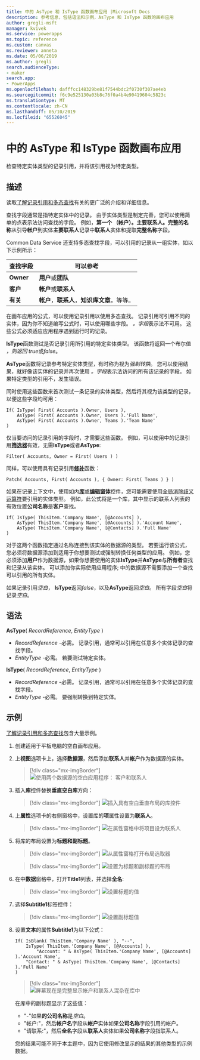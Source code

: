 ```yaml
---
title: 中的 AsType 和 IsType 函数画布应用 |Microsoft Docs
description: 参考信息，包括语法和示例，AsType 和 IsType 函数的画布应用
author: gregli-msft
manager: kvivek
ms.service: powerapps
ms.topic: reference
ms.custom: canvas
ms.reviewer: anneta
ms.date: 05/06/2019
ms.author: gregli
search.audienceType:
- maker
search.app:
- PowerApps
ms.openlocfilehash: dafffcc148329be81f7544bdc2f0730f307ae4eb
ms.sourcegitcommit: f6c9e525130a03b8c76f0a4b4e90419604c5823c
ms.translationtype: MT
ms.contentlocale: zh-CN
ms.lasthandoff: 05/10/2019
ms.locfileid: "65526045"
---
```

# <a name="astype-and-istype-functions-in-canvas-apps"></a>中的 AsType 和 IsType 函数画布应用

检查特定实体类型的记录引用，并将该引用视为特定类型。

## <a name="description"></a>描述

读取[了解记录引用和多态查找](../working-with-references.md)有关的更广泛的介绍和详细信息。

查找字段通常是指特定实体中的记录。 由于实体类型是制定完善，您可以使用简单的点表示法访问查找的字段。 例如，**第一个 （帐户）。主要联系人。完整的名称**从引导**帐户**到实体**主要联系人**记录中**联系人**实体和提取**完整名称**字段。

Common Data Service 还支持多态查找字段，可以引用的记录从一组实体，如以下示例所示：

| 查找字段 | 可以参考 |
|--------------|--------------|
| **Owner** | **用户**或**团队** |
| **客户** | **帐户**或**联系人** |
| **有关** | **帐户**，**联系人**，**知识库文章**，等等。 |

在画布应用的公式，可以使用记录引用以使用多态查找。 记录引用可引用不同的实体，因为你不知道编写公式时，可以使用哪些字段。 *。字段*表示法不可用。 这些公式必须适应应用程序遇到运行时的记录。

**IsType**函数测试是否记录引用所引用的特定实体类型。 该函数将返回一个布尔值 *，则返回 true*或*false*。

**AsType**函数将记录参考特定实体类型，有时称为视为*强制转换*。 您可以使用结果，就好像该实体的记录并再次使用 *。字段*表示法访问的所有该记录的字段。 如果特定类型的引用不，发生错误。

同时使用这些函数来首次测试一条记录的实体类型，然后将其视为该类型的记录，以便这些字段均可用：

```powerapps-dot
If( IsType( First( Accounts ).Owner, Users ),
    AsType( First( Accounts ).Owner, Users ).'Full Name',
    AsType( First( Accounts ).Owner, Teams ).'Team Name'
)
```

仅当要访问的记录引用的字段时，才需要这些函数。 例如，可以使用中的记录引用[**筛选器**](function-filter-lookup.md)有效，无需**IsType**或者**AsType**:

```powerapps-dot
Filter( Accounts, Owner = First( Users ) )
```

同样，可以使用具有记录引用[**修补**](function-patch.md)函数：

```powerapps-dot
Patch( Accounts, First( Accounts ), { Owner: First( Teams ) } )
```  

如果在记录上下文中，使用如内[**库**](../controls/control-gallery.md)或[**编辑窗体**](../controls/control-form-detail.md)控件，您可能需要使用[全局消除歧义运算符](operators.md#disambiguation-operator)要引用的实体类型。 例如，此公式将是一个库，其中显示的联系人列表的有效位置**公司名称**是**客户**查找。

```powerapps-dot
If( IsType( ThisItem.'Company Name', [@Accounts] ),
    AsType( ThisItem.'Company Name', [@Accounts] ).'Account Name',
    AsType( ThisItem.'Company Name', [@Contacts] ).'Full Name'
)
```

对于这两个函数指定通过名称连接到该实体的数据源的类型。 若要运行该公式，您必须将数据源添加到适用于你想要测试或强制转换任何类型的应用。 例如，您必须添加**用户**作为数据源，如果你想要使用的实体**IsType**并**AsType**与**所有者**查找和记录从该实体。 可以添加你实际使用应用程序; 中的数据源不需要添加一个查找可以引用的所有实体。

如果记录引用*空白*， **IsType**返回*false*，以及**AsType**返回*空白*。 所有字段*空白*将记录*空白*。

## <a name="syntax"></a>语法

**AsType**( *RecordReference*, *EntityType* )

- *RecordReference* -必需。 记录引用，通常可以引用在任意多个实体记录的查找字段。
- *EntityType* -必需。 若要测试特定实体。

**IsType**( *RecordReference*, *EntityType* )

- *RecordReference* -必需。 记录引用，通常可以引用在任意多个实体记录的查找字段。
- *EntityType* -必需。 要强制转换到特定实体。

## <a name="example"></a>示例

[了解记录引用和多态查找](../working-with-references.md)包含大量示例。

1. 创建适用于平板电脑的空白画布应用。

1. 上**视图**选项卡上，选择**数据源**，然后添加**联系人**并**帐户**作为数据源的实体。
    > [!div class="mx-imgBorder"]
    > ![使用两个数据源的空白应用程序： 客户和联系人](media/function-astype-istype/contacts-add-datasources.png)

1. 插入**库**控件替换**垂直空白库**方向：

    > [!div class="mx-imgBorder"]
    > ![插入具有空白垂直布局的库控件](media/function-astype-istype/contacts-customer-gallery.png)

1. 上**属性**选项卡的右侧窗格中，设置库的**项**属性设置为**联系人**。

    > [!div class="mx-imgBorder"]
    > ![在属性窗格中将项目设为联系人](media/function-astype-istype/contacts-customer-datasource.png)

1. 将库的布局设置为**标题和副标题**。

    > [!div class="mx-imgBorder"]
    > ![从属性窗格打开布局选取器](media/function-astype-istype/contacts-customer-layout.png)

    > [!div class="mx-imgBorder"]
    > ![设置为标题和副标题的布局](media/function-astype-istype/contacts-customer-flyout.png)

1. 在中**数据**窗格中，打开**Title1**列表，并选择**全名**:

    > [!div class="mx-imgBorder"]
    > ![设置标题的值](media/function-astype-istype/contacts-customer-title.png)

1. 选择**Subtitle1**标签控件：

    > [!div class="mx-imgBorder"]
    > ![设置副标题值](media/function-astype-istype/contacts-customer-subtitle.png)

1. 设置**文本**的属性**Subtitle1**为以下公式：

    ```powerapps-dot
    If( IsBlank( ThisItem.'Company Name' ), "--",
        IsType( ThisItem.'Company Name', [@Accounts] ),
            "Account: " & AsType( ThisItem.'Company Name', [@Accounts] ).'Account Name',
        "Contact: " & AsType( ThisItem.'Company Name', [@Contacts] ).'Full Name'
    )
    ```

    > [!div class="mx-imgBorder"]
    > ![屏幕现在是完整显示帐户和联系人混杂在库中](media/function-astype-istype/contacts-customer-complete.png)

    在库中的副标题显示了这些值：
    - "-"如果**的公司名称**是*空白*。
    - "帐户:"，然后**帐户名**字段从**帐户**实体如果**公司名称**字段引用的帐户。
    - "请联系:"，然后**全名**字段从**联系人**实体如果**公司名称**字段指联系人。

    您的结果可能不同于本主题中，因为它使用修改显示的结果的其他类型的示例数据。